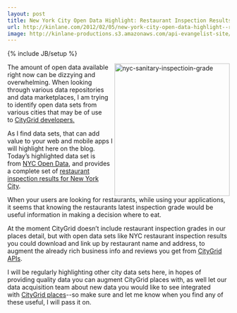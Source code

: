 ```yaml
---
layout: post
title: New York City Open Data Highlight: Restaurant Inspection Results
url: http://kinlane.com/2012/02/05/new-york-city-open-data-highlight--restaurant-inspection-results/
image: http://kinlane-productions.s3.amazonaws.com/api-evangelist-site/blog/nyc-sanitary-inspectioin-grade.png
---
```

{% include JB/setup %}
<p>
     <a title="restaurant inspection results for New York City" href="http://nycopendata.socrata.com/Health/Restaurant-Inspection-Results/4vkw-7nck"><img class="aligncenter size-medium wp-image-597" title="nyc-sanitary-inspectioin-grade" src="http://www.citygridmedia.com/developer/wp-content/uploads/2012/02/nyc-sanitary-inspectioin-grade-261x300.png"  width="261" height="300" align="right" /></a>The amount of open data available right now can be dizzying and overwhelming. When looking through various data repositories and data marketplaces, I am trying to identify open data sets from various cities that may be of use to <a title="CityGrid Developers" href="http://developer.citygridmedia.com/">CityGrid developers.</a>
</p>
<p>
     As I find data sets, that can add value to your web and mobile apps I will highlight here on the blog. Today’s highlighted data set is from <a title="NYC Open Data" href="http://nycopendata.socrata.com/">NYC Open Data</a>, and provides a complete set of <a title="restaurant inspection results for New York City" href="http://nycopendata.socrata.com/Health/Restaurant-Inspection-Results/4vkw-7nck">restaurant inspection results for New York City</a>.
</p>
<p>
     When your users are looking for restaurants, while using your applications, it seems that knowing the restaurants latest inspection grade would be useful information in making a decision where to eat.
</p>
<p>
     At the moment CityGrid doesn’t include restaurant inspection grades in our places detail, but with open data sets like NYC restaurant inspection results you could download and link up by restaurant name and address, to augment the already rich business info and reviews you get from <a title="CityGrid APIs" href="http://docs.citygridmedia.com/display/citygridv2/CityGrid+APIs">CityGrid APIs</a>.
</p>
<p>
     I will be regularly highlighting other city data sets here, in hopes of providing quality data you can augment CityGrid places with, as well let our data acquisition team about new data you would like to see integrated with <a title="CityGrid Places" href="http://docs.citygridmedia.com/display/citygridv2/Places+API">CityGrid places</a>--so make sure and let me know when you find any of these useful, I will pass it on.
</p>